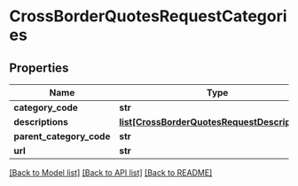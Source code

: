 # CrossBorderQuotesRequestCategories

## Properties
Name | Type | Description | Notes
------------ | ------------- | ------------- | -------------
**category_code** | **str** |  | [optional] 
**descriptions** | [**list[CrossBorderQuotesRequestDescriptions]**](CrossBorderQuotesRequestDescriptions.md) |  | [optional] 
**parent_category_code** | **str** |  | [optional] 
**url** | **str** |  | [optional] 

[[Back to Model list]](../README.md#documentation-for-models) [[Back to API list]](../README.md#documentation-for-api-endpoints) [[Back to README]](../README.md)


